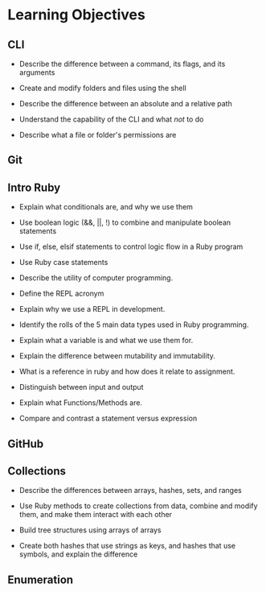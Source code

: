 # Learning Objectives

## CLI

-	Describe the difference between a command, its flags, and its arguments

-	Create and modify folders and files using the shell

-	Describe the difference between an absolute and a relative path

-	Understand the capability of the CLI and what *not* to do

-	Describe what a file or folder's permissions are

## Git

## Intro Ruby

- Explain what conditionals are, and why we use them

- Use boolean logic (&&, ||, !) to combine and manipulate boolean statements

- Use if, else, elsif statements to control logic flow in a Ruby program

- Use Ruby case statements

- Describe the utility of computer programming.

- Define the REPL acronym

- Explain why we use a REPL in development.

- Identify the rolls of the 5 main data types used in Ruby programming.

- Explain what a variable is and what we use them for.

- Explain the difference between mutability and immutability.

- What is a reference in ruby and how does it relate to assignment.

- Distinguish between input and output

- Explain what Functions/Methods are.

- Compare and contrast a statement versus expression

## GitHub

## Collections

-	Describe the differences between arrays, hashes, sets, and ranges

-	Use Ruby methods to create collections from data, combine and modify them, and make them interact with each other

-	Build tree structures using arrays of arrays

-	Create both hashes that use strings as keys, and hashes that use symbols, and explain the difference

## Enumeration
